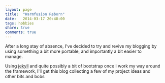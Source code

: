 ```yaml
---
layout: page
title:  "Warmfusion Reborn"
date:   2014-03-17 20:48:00
tags: hobbies
share: true
comments: true
---
```


After a long stay of absence, I've decided to try and revive my blogging by using something a bit more portable,
and importantly a bit easier to manage.

Using [jekyll](http://jekyllrb.com/)  and quite possibly a bit of bootstrap once I work my way around the framework, I'll
get this blog collecting a few of my project ideas and other bits and bobs
